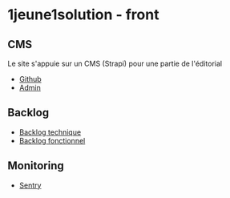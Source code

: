 1jeune1solution - front
===

## CMS
Le site s'appuie sur un CMS (Strapi) pour une partie de l'éditorial
* [Github](https://github.com/DNUM-SocialGouv/1j1s-cms)
* [Admin](https://1j1s-cms.osc-fr1.scalingo.io/admin)

## Backlog
* [Backlog technique](https://github.com/DNUM-SocialGouv/1j1s-front/projects/1)
* [Backlog fonctionnel](https://jira.sg.social.gouv.fr/secure/RapidBoard.jspa?rapidView=255&projectKey=UNJ1S)


## Monitoring
* [Sentry](https://sentry.fabrique.social.gouv.fr/organizations/incubateur/)
